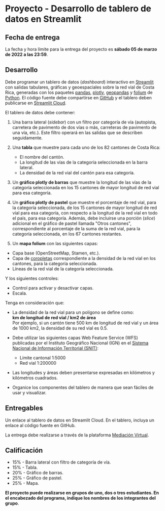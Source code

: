 # Proyecto - Desarrollo de tablero de datos en Streamlit

## Fecha de entrega
La fecha y hora límite para la entrega del proyecto es **sábado 05 de marzo de 2022 a las 23:59**.

## Desarrollo
Debe programar un tablero de datos (*dashboard*) interactivo en [Streamlit](https://streamlit.io/) con salidas tabulares, gráficas y geoespaciales sobre la red vial de Costa Rica, generadas con los paquetes [pandas](https://pandas.pydata.org/), [plotly](https://plotly.com/python/), [geopandas](https://geopandas.org/en/stable/) y [folium](https://python-visualization.github.io/folium/) de [Python](https://www.python.org/). El código fuente debe compartirse en [GitHub](https://github.com/) y el tablero deben publicarse en [Streamlit Cloud](https://streamlit.io/cloud).

El tablero de datos debe contener:

1. Una barra lateral (*sidebar*) con un filtro por categoría de vía (autopista, carretera de pavimento de dos vías o más, carreteras de pavimento de una vía, etc.). Este filtro operará en las salidas que se describen seguidamente.

2. Una **tabla** que muestre para cada uno de los 82 cantones de Costa Rica:
    - El nombre del cantón.
    - La longitud de las vías de la categoría seleccionada en la barra lateral.
    - La densidad de la red vial del cantón para esa categoría.

2. Un **gráfico plotly de barras** que muestre la longitud de las vías de la categoría seleccionada en los 15 cantones de mayor longitud de red vial para esa categoría.

3. Un **gráfico plotly de pastel** que muestre el porcentaje de red vial, para la categoría seleccionada, de los 15 cantones de mayor longitud de red vial para esa categoría, con respecto a la longitud de la red vial en todo el país, para esa categoría. Además, debe incluirse una porción (*slice*) adicional en el gráfico de pastel llamada "Otros cantones", correspondiente al porcentaje de la suma de la red vial, para la categoría seleccionada, en los 67 cantones restantes.

4. Un  **mapa folium** con las siguientes capas:
- Capa base (OpenStreetMap, Stamen, etc.).
- Capa de [coropletas](https://es.wikipedia.org/wiki/Mapa_coropl%C3%A9tico) correspondiente a la densidad de la red vial en los cantones, para la categoría seleccionada.
- Líneas de la red vial de la categoría seleccionada.

Y los siguientes controles:
- Control para activar y desactivar capas.
- Escala.


Tenga en consideración que:

- La densidad de la red vial para un polígono se define como:  
**km de longitud de red vial / km2 de área**  
Por ejemplo, si un cantón tiene 500 km de longitud de red vial y un área de 1000 km2, la densidad de su red vial es 0.5.

- Debe utilizar las siguientes capas Web Feature Service (WFS) publicadas por el Instituto Geográfico Nacional (IGN) en el [Sistema Nacional de Información Territorial (SNIT)](https://www.snitcr.go.cr/):
    - Límite cantonal 1:5000
    - Red vial 1:200000

- Las longitudes y áreas deben presentarse expresadas en kilómetros y kilómetros cuadrados.

- Organice los componentes del tablero de manera que sean fáciles de usar y visualizar.

## Entregables
Un enlace al tablero de datos en Streamlit Cloud. En el tablero, incluya un enlace al código fuente en GitHub.

La entrega debe realizarse a través de la plataforma [Mediación Virtual](https://mediacionvirtual.ucr.ac.cr/).

## Calificación
- 15% - Barra lateral con filtro de categoría de vía.
- 15% - Tabla.
- 20% - Gráfico de barras.
- 25% - Gráfico de pastel.
- 25% - Mapa.

**El proyecto puede realizarse en grupos de uno, dos o tres estudiantes. En el encabezado del programa, indique los nombres de los integrantes del grupo**.